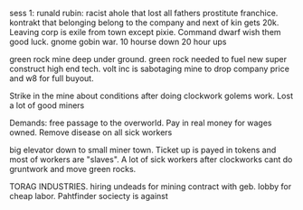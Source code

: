 sess 1:
    runald rubin: racist ahole that lost all fathers prostitute franchice. kontrakt that belonging belong to the company and next of kin gets 20k. Leaving corp is exile from town except pixie.
    Command dwarf wish them good luck.
    gnome gobin war. 
    10 hourse down 20 hour ups


green rock mine deep under ground. green rock needed to fuel new super construct high end tech. 
volt inc is sabotaging mine to drop company price and w8 for full buyout.

Strike in the mine about conditions after doing clockwork golems work. Lost a lot of good miners

Demands: free passage to the overworld. Pay in real money for wages owned. Remove disease on all sick workers

big elevator down to small miner town. Ticket up is payed in tokens and most of workers are "slaves". A lot of sick workers after clockworks cant do gruntwork and move green rocks. 

TORAG INDUSTRIES. hiring undeads for mining contract with geb. lobby for cheap labor. Pahtfinder sociecty is against 